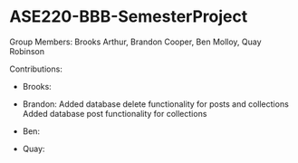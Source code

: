 # ASE220-BBB-SemesterProject

Group Members: Brooks Arthur, Brandon Cooper, Ben Molloy, Quay Robinson

Contributions:

  - Brooks:

  - Brandon:
  Added database delete functionality for posts and collections
  Added database post functionality for collections

  - Ben:

  - Quay:
